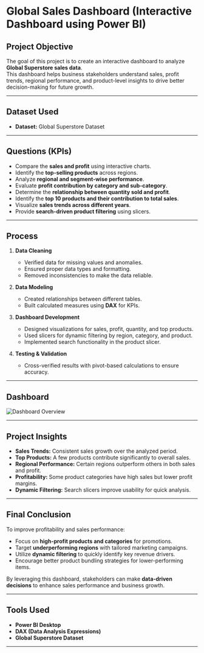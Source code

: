 # Global Sales Dashboard (Interactive Dashboard using Power BI)

## Project Objective
The goal of this project is to create an interactive dashboard to analyze **Global Superstore sales data**.  
This dashboard helps business stakeholders understand sales, profit trends, regional performance, and product-level insights to drive better decision-making for future growth.

---

## Dataset Used
- **Dataset:** Global Superstore Dataset  

---

## Questions (KPIs)
- Compare the **sales and profit** using interactive charts.
- Identify the **top-selling products** across regions.
- Analyze **regional and segment-wise performance**.
- Evaluate **profit contribution by category and sub-category**.
- Determine the **relationship between quantity sold and profit**.
- Identify the **top 10 products and their contribution to total sales**.
- Visualize **sales trends across different years**.
- Provide **search-driven product filtering** using slicers.

---

## Process
1. **Data Cleaning**  
   - Verified data for missing values and anomalies.
   - Ensured proper data types and formatting.
   - Removed inconsistencies to make the data reliable.

2. **Data Modeling**  
   - Created relationships between different tables.
   - Built calculated measures using **DAX** for KPIs.

3. **Dashboard Development**  
   - Designed visualizations for sales, profit, quantity, and top products.
   - Used slicers for dynamic filtering by region, category, and product.
   - Implemented search functionality in the product slicer.

4. **Testing & Validation**  
   - Cross-verified results with pivot-based calculations to ensure accuracy.

---

## Dashboard
![Dashboard Overview](screenshots/dashboard-overview.png)

---

## Project Insights
- **Sales Trends:** Consistent sales growth over the analyzed period.
- **Top Products:** A few products contribute significantly to overall sales.
- **Regional Performance:** Certain regions outperform others in both sales and profit.
- **Profitability:** Some product categories have high sales but lower profit margins.
- **Dynamic Filtering:** Search slicers improve usability for quick analysis.

---

## Final Conclusion
To improve profitability and sales performance:  
- Focus on **high-profit products and categories** for promotions.  
- Target **underperforming regions** with tailored marketing campaigns.  
- Utilize **dynamic filtering** to quickly identify key revenue drivers.  
- Encourage better product bundling strategies for lower-performing items.

By leveraging this dashboard, stakeholders can make **data-driven decisions** to enhance sales performance and business growth.

---

## Tools Used
- **Power BI Desktop**
- **DAX (Data Analysis Expressions)**
- **Global Superstore Dataset**

---

